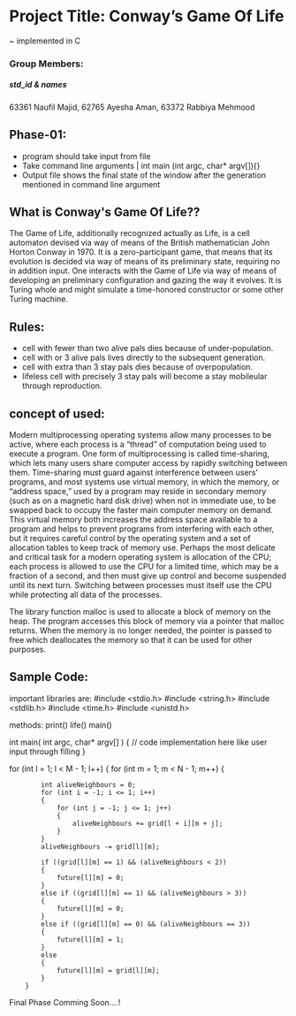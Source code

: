# Project Title: Conway’s Game Of Life 
~ implemented in C 
### Group Members:
##### std_id & names
63361     Naufil Majid,
62765     Ayesha Aman,
63372     Rabbiya Mehmood

## Phase-01:
- program should take input from file
- Take command line arguments | int main (int argc, char* argv[]){}
- Output file shows the final state of the window after the generation mentioned in command line argument

## What is Conway's Game Of Life??
The Game of Life, additionally recognized actually as Life, is a cell automaton devised via way of means of the British mathematician John Horton Conway in 1970. It is a zero-participant game, that means that its evolution is decided via way of means of its preliminary state, requiring no in addition input. One interacts with the Game of Life via way of means of developing an preliminary configuration and gazing the way it evolves. It is Turing whole and might simulate a time-honored constructor or some other Turing machine.

## Rules:
- cell with fewer than two alive pals dies because of under-population.
- cell with or 3 alive pals lives directly to the subsequent generation.
- cell with extra than 3 stay pals dies because of overpopulation.
- lifeless cell with precisely 3 stay pals will become a stay mobileular through reproduction.
## concept of used:
Modern multiprocessing operating systems allow many processes to be active, where each process is a “thread” of computation being used to execute a program. One form of multiprocessing is called time-sharing, which lets many users share computer access by rapidly switching between them. Time-sharing must guard against interference between users’ programs, and most systems use virtual memory, in which the memory, or “address space,” used by a program may reside in secondary memory (such as on a magnetic hard disk drive) when not in immediate use, to be swapped back to occupy the faster main computer memory on demand. This virtual memory both increases the address space available to a program and helps to prevent programs from interfering with each other, but it requires careful control by the operating system and a set of allocation tables to keep track of memory use. Perhaps the most delicate and critical task for a modern operating system is allocation of the CPU; each process is allowed to use the CPU for a limited time, which may be a fraction of a second, and then must give up control and become suspended until its next turn. Switching between processes must itself use the CPU while protecting all data of the processes.

The library function malloc is used to allocate a block of memory on the heap. The program accesses this block of memory via a pointer that malloc returns. When the memory is no longer needed, the pointer is passed to free which deallocates the memory so that it can be used for other purposes.

## Sample Code:
important libraries are:
#include <stdio.h>
#include <string.h>
#include <stdlib.h>
#include <time.h>
#include <unistd.h>

methods:
print()
life()
main()

int main( int argc, char* argv[] ) {
// code implementation here like
user input through filling
}

for (int l = 1; l < M - 1; l++)
	{
		for (int m = 1; m < N - 1; m++)
		{
		
			int aliveNeighbours = 0;
			for (int i = -1; i <= 1; i++)
			{
				for (int j = -1; j <= 1; j++)
				{
					aliveNeighbours += grid[l + i][m + j];
				}
			}
			aliveNeighbours -= grid[l][m];

			if ((grid[l][m] == 1) && (aliveNeighbours < 2))
			{
				future[l][m] = 0;
			}
			else if ((grid[l][m] == 1) && (aliveNeighbours > 3))
			{
				future[l][m] = 0;
			}
			else if ((grid[l][m] == 0) && (aliveNeighbours == 3))
			{
				future[l][m] = 1;
			}
			else
			{
				future[l][m] = grid[l][m];
			}
		}

Final Phase Comming Soon....!

